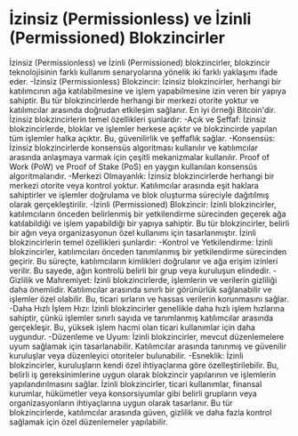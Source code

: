 # 		İzinsiz (Permissionless) ve İzinli (Permissioned) Blokzincirler

İzinsiz (Permissionless) ve İzinli (Permissioned) blokzincirler, blokzincir teknolojisinin farklı kullanım senaryolarına yönelik iki farklı yaklaşımı ifade eder.
	-İzinsiz (Permissionless) Blokzincir:
İzinsiz blokzincirler, herhangi bir katılımcının ağa katılabilmesine ve işlem yapabilmesine izin veren bir yapıya sahiptir. Bu tür blokzincirlerde herhangi bir merkezi otorite yoktur ve katılımcılar arasında doğrudan etkileşim sağlanır. En iyi örneği Bitcoin'dir. İzinsiz blokzincirlerin temel özellikleri şunlardır:
-Açık ve Şeffaf: İzinsiz blokzincirlerde, bloklar ve işlemler herkese açıktır ve blokzincirde yapılan tüm işlemler halka açıktır. Bu, güvenilirlik ve şeffaflık sağlar.
-Konsensüs: İzinsiz blokzincirlerde konsensüs algoritması kullanılır ve katılımcılar arasında anlaşmaya varmak için çeşitli mekanizmalar kullanılır. Proof of Work (PoW) ve Proof of Stake (PoS) en yaygın kullanılan konsensüs algoritmalarıdır.
-Merkezi Olmayanlık: İzinsiz blokzincirlerde herhangi bir merkezi otorite veya kontrol yoktur. Katılımcılar arasında eşit haklara sahiptirler ve işlemler doğrulama ve blok oluşturma süreciyle dağıtılmış olarak gerçekleştirilir.
	-İzinli (Permissioned) Blokzincir:
İzinli blokzincirler, katılımcıların önceden belirlenmiş bir yetkilendirme sürecinden geçerek ağa katılabildiği ve işlem yapabildiği bir yapıya sahiptir. Bu tür blokzincirler, belirli bir ağın veya organizasyonun özel kullanımı için tasarlanmıştır. İzinli blokzincirlerin temel özellikleri şunlardır:
-Kontrol ve Yetkilendirme: İzinli blokzincirler, katılımcıları önceden tanımlanmış bir yetkilendirme sürecinden geçirir. Bu süreçte, katılımcıların kimlikleri doğrulanır ve ağa erişim izinleri verilir. Bu sayede, ağın kontrolü belirli bir grup veya kuruluşun elindedir.
-Gizlilik ve Mahremiyet: İzinli blokzincirlerde, işlemlerin ve verilerin gizliliği daha önemlidir. Katılımcılar arasında sınırlı bir görünürlük sağlanabilir ve işlemler özel olabilir. Bu, ticari sırların ve hassas verilerin korunmasını sağlar.
-Daha Hızlı İşlem Hızı: İzinli blokzincirler genellikle daha hızlı işlem hızlarına sahiptir, çünkü işlemler sınırlı sayıda ve tanımlanmış katılımcılar arasında gerçekleşir. Bu, yüksek işlem hacmi olan ticari kullanımlar için daha uygundur.
-Düzenleme ve Uyum: İzinli blokzincirler, mevcut düzenlemelere uyum sağlamak için tasarlanabilir. Katılımcılar arasında tanınmış ve güvenilir kuruluşlar veya düzenleyici otoriteler bulunabilir.
-Esneklik: İzinli blokzincirler, kuruluşların kendi özel ihtiyaçlarına göre özelleştirilebilir. Bu, belirli iş gereksinimlerine uygun olarak blokzincir yapılarının ve işlemlerin yapılandırılmasını sağlar.
İzinli blokzincirler, ticari kullanımlar, finansal kurumlar, hükümetler veya konsorsiyumlar gibi belirli grupların veya organizasyonların ihtiyaçlarına uygun olarak tasarlanır. Bu tür blokzincirlerde, katılımcılar arasında güven, gizlilik ve daha fazla kontrol sağlamak için özel düzenlemeler yapılabilir.
